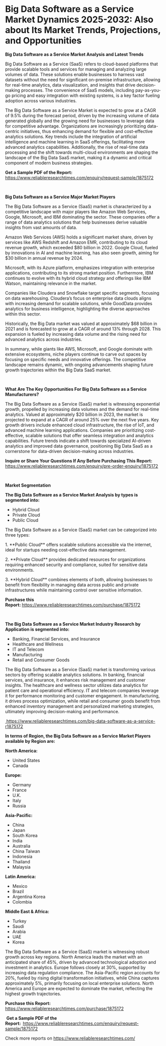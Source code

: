 <p><h1>Big Data Software as a Service Market Dynamics 2025-2032: Also about Its Market Trends, Projections, and Opportunities</h1></p><p><strong>Big Data Software as a Service Market Analysis and Latest Trends</strong></p>
<p><p>Big Data Software as a Service (SaaS) refers to cloud-based platforms that provide scalable tools and services for managing and analyzing large volumes of data. These solutions enable businesses to harness vast datasets without the need for significant on-premise infrastructure, allowing for real-time analytics, data visualization, and insights that drive decision-making processes. The convenience of SaaS models, including pay-as-you-go pricing and easy integration with existing systems, is a key factor fueling adoption across various industries.</p><p>The Big Data Software as a Service Market is expected to grow at a CAGR of 9.5% during the forecast period, driven by the increasing volume of data generated globally and the growing need for businesses to leverage data for competitive advantage. Organizations are increasingly prioritizing data-centric initiatives, thus enhancing demand for flexible and cost-effective analytics solutions. Key trends include the integration of artificial intelligence and machine learning in SaaS offerings, facilitating more advanced analytics capabilities. Additionally, the rise of real-time data processing and the shift towards multi-cloud environments are shaping the landscape of the Big Data SaaS market, making it a dynamic and critical component of modern business strategies.</p></p>
<p><strong>Get a Sample PDF of the Report:&nbsp;</strong> <a href="https://www.reliableresearchtimes.com/enquiry/request-sample/1875172?utm_campaign=3184&utm_medium=2&utm_source=Github&utm_content=ia&utm_term=11032025&utm_id=big-data-software-as-a-service">https://www.reliableresearchtimes.com/enquiry/request-sample/1875172</a></p>
<p>&nbsp;</p>
<p><strong>Big Data Software as a Service Major Market Players</strong></p>
<p><p>The Big Data Software as a Service (SaaS) market is characterized by a competitive landscape with major players like Amazon Web Services, Google, Microsoft, and IBM dominating the sector. These companies offer a range of data analytics solutions that help businesses derive valuable insights from vast amounts of data.</p><p>Amazon Web Services (AWS) holds a significant market share, driven by services like AWS Redshift and Amazon EMR, contributing to its cloud revenue growth, which exceeded $80 billion in 2022. Google Cloud, fueled by innovations in AI and machine learning, has also seen growth, aiming for $30 billion in annual revenue by 2024.</p><p>Microsoft, with its Azure platform, emphasizes integration with enterprise applications, contributing to its strong market position. Furthermore, IBM continues to evolve with its hybrid cloud strategy and offerings like IBM Watson, maintaining relevance in the market.</p><p>Companies like Cloudera and Snowflake target specific segments, focusing on data warehousing. Cloudera’s focus on enterprise data clouds aligns with increasing demand for scalable solutions, while GoodData provides analytics for business intelligence, highlighting the diverse approaches within this sector.</p><p>Historically, the Big Data market was valued at approximately $68 billion in 2021 and is forecasted to grow at a CAGR of around 13% through 2028. This expansion is fueled by increasing data volume and the rising need for advanced analytics across industries.</p><p>In summary, while giants like AWS, Microsoft, and Google dominate with extensive ecosystems, niche players continue to carve out spaces by focusing on specific needs and innovative offerings. The competitive landscape remains dynamic, with ongoing advancements shaping future growth trajectories within the Big Data SaaS market.</p></p>
<p>&nbsp;</p>
<p><strong>What Are The Key Opportunities For Big Data Software as a Service Manufacturers?</strong></p>
<p><p>The Big Data Software as a Service (SaaS) market is witnessing exponential growth, propelled by increasing data volumes and the demand for real-time analytics. Valued at approximately $20 billion in 2023, the market is projected to expand at a CAGR of around 25% over the next five years. Key growth drivers include enhanced cloud infrastructure, the rise of IoT, and advanced machine learning applications. Companies are prioritizing cost-effective, scalable solutions that offer seamless integration and analytics capabilities. Future trends indicate a shift towards specialized AI-driven analytics and improved data governance, positioning Big Data SaaS as a cornerstone for data-driven decision-making across industries.</p></p>
<p><strong>Inquire or Share Your Questions If Any Before Purchasing This Report:</strong> <a href="https://www.reliableresearchtimes.com/enquiry/pre-order-enquiry/1875172?utm_campaign=3184&utm_medium=2&utm_source=Github&utm_content=ia&utm_term=11032025&utm_id=big-data-software-as-a-service">https://www.reliableresearchtimes.com/enquiry/pre-order-enquiry/1875172</a></p>
<p>&nbsp;</p>
<p><strong>Market Segmentation</strong></p>
<p><strong>The Big Data Software as a Service Market Analysis by types is segmented into:</strong></p>
<p><ul><li>Hybrid Cloud</li><li>Private Cloud</li><li>Public Cloud</li></ul></p>
<p><p>The Big Data Software as a Service (SaaS) market can be categorized into three types: </p><p>1. **Public Cloud** offers scalable solutions accessible via the internet, ideal for startups needing cost-effective data management.</p><p>2. **Private Cloud** provides dedicated resources for organizations requiring enhanced security and compliance, suited for sensitive data environments.</p><p>3. **Hybrid Cloud** combines elements of both, allowing businesses to benefit from flexibility in managing data across public and private infrastructures while maintaining control over sensitive information.</p></p>
<p><strong>Purchase this Report:&nbsp;</strong><a href="https://www.reliableresearchtimes.com/purchase/1875172?utm_campaign=3184&utm_medium=2&utm_source=Github&utm_content=ia&utm_term=11032025&utm_id=big-data-software-as-a-service">https://www.reliableresearchtimes.com/purchase/1875172</a></p>
<p>&nbsp;</p>
<p><strong>The Big Data Software as a Service Market Industry Research by Application is segmented into:</strong></p>
<p><ul><li>Banking, Financial Services, and Insurance</li><li>Healthcare and Wellness</li><li>IT and Telecom</li><li>Manufacturing</li><li>Retail and Consumer Goods</li></ul></p>
<p><p>The Big Data Software as a Service (SaaS) market is transforming various sectors by offering scalable analytics solutions. In banking, financial services, and insurance, it enhances risk management and customer insights. The healthcare and wellness sector utilizes data analytics for patient care and operational efficiency. IT and telecom companies leverage it for performance monitoring and customer engagement. In manufacturing, it drives process optimization, while retail and consumer goods benefit from enhanced inventory management and personalized marketing strategies, ultimately improving decision-making and performance.</p></p>
<p><a href="https://www.reliableresearchtimes.com/big-data-software-as-a-service-r1875172?utm_campaign=3184&utm_medium=2&utm_source=Github&utm_content=ia&utm_term=11032025&utm_id=big-data-software-as-a-service">&nbsp;https://www.reliableresearchtimes.com/big-data-software-as-a-service-r1875172</a></p>
<p><strong>In terms of Region, the Big Data Software as a Service Market Players available by Region are:</strong></p>
<p>
    <p> <strong> North America: </strong>
        <ul>
            <li>United States</li>
            <li>Canada</li>
        </ul>
        </p> 
    <p> <strong> Europe: </strong>
        <ul>
            <li>Germany</li>
            <li>France</li>
            <li>U.K.</li>
            <li>Italy</li>
            <li>Russia</li>
        </ul>
        </p> 
    <p> <strong> Asia-Pacific: </strong>
        <ul>
            <li>China</li>
            <li>Japan</li>
            <li>South Korea</li>
            <li>India</li>
            <li>Australia</li>
            <li>China Taiwan</li>
            <li>Indonesia</li>
            <li>Thailand</li>
            <li>Malaysia</li>
        </ul>
        </p> 
    <p> <strong> Latin America: </strong>
        <ul>
            <li>Mexico</li>
            <li>Brazil</li>
            <li>Argentina Korea</li>
            <li>Colombia</li>
        </ul>
        </p> 
    <p> <strong> Middle East & Africa: </strong>
        <ul>
            <li>Turkey</li>
            <li>Saudi</li>
            <li>Arabia</li>
            <li>UAE</li>
            <li>Korea</li>
        </ul>
    </p>
    </p>
<p><p>The Big Data Software as a Service (SaaS) market is witnessing robust growth across key regions. North America leads the market with an anticipated share of 45%, driven by advanced technological adoption and investment in analytics. Europe follows closely at 30%, supported by increasing data regulation compliance. The Asia-Pacific region accounts for 20%, fueled by rising digital transformation initiatives, while China captures approximately 5%, primarily focusing on local enterprise solutions. North America and Europe are expected to dominate the market, reflecting the highest growth trajectories.</p></p>
<p><strong>Purchase this Report: </strong><a href="https://www.reliableresearchtimes.com/purchase/1875172?utm_campaign=3184&utm_medium=2&utm_source=Github&utm_content=ia&utm_term=11032025&utm_id=big-data-software-as-a-service">https://www.reliableresearchtimes.com/purchase/1875172</a></p>
<p>&nbsp;<strong>Get a Sample PDF of the Report:&nbsp;&nbsp;</strong><a href="https://www.reliableresearchtimes.com/enquiry/request-sample/1875172?utm_campaign=3184&utm_medium=2&utm_source=Github&utm_content=ia&utm_term=11032025&utm_id=big-data-software-as-a-service">https://www.reliableresearchtimes.com/enquiry/request-sample/1875172</a></p>
<p><strong></strong></p>
<p>Check more reports on <a href="https://www.reliableresearchtimes.com/?utm_campaign=3184&utm_medium=2&utm_source=Github&utm_content=ia&utm_term=11032025&utm_id=big-data-software-as-a-service">https://www.reliableresearchtimes.com/</a></p>
